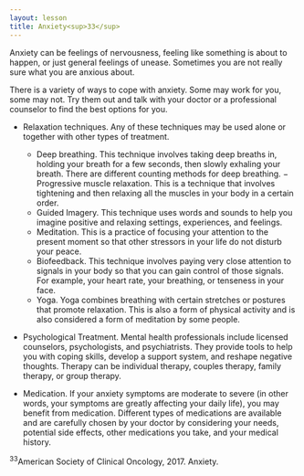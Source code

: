 ```yaml
---
layout: lesson
title: Anxiety<sup>33</sup>
---
```


Anxiety can be feelings of nervousness, feeling like something is about to happen, or just general feelings of unease. Sometimes you are not really sure what you are anxious about. 

There is a variety of ways to cope with anxiety. Some may work for you, some may not. Try them out and talk with your doctor or a professional counselor to find the best options for you.

* Relaxation techniques. Any of these techniques may be used alone or together with other types of treatment.

	- Deep breathing. This technique involves taking deep breaths in, holding your breath for a few seconds, then slowly exhaling your breath. There are different counting methods for deep breathing.
	− Progressive muscle relaxation. This is a technique that involves tightening and then relaxing all the muscles in your body in a certain order.
	- Guided Imagery. This technique uses words and sounds to help you imagine positive and relaxing settings, experiences, and feelings. 
	- Meditation. This is a practice of focusing your attention to the present moment so that other stressors in your life do not disturb your peace. 
	- Biofeedback. This technique involves paying very close attention to signals in your body so that you can gain control of those signals. For example, your heart rate, your breathing, or tenseness in your face. 
	- Yoga. Yoga combines breathing with certain stretches or postures that promote relaxation. This is also a form of physical activity and is also considered a form of meditation by some people.

* Psychological Treatment. Mental health professionals include licensed counselors, psychologists, and psychiatrists. They provide tools to help you with coping skills, develop a support system, and reshape negative thoughts. Therapy can be individual therapy, couples therapy, family therapy, or group therapy. 

* Medication. If your anxiety symptoms are moderate to severe (in other words, your symptoms are greatly affecting your daily life), you may benefit from medication. Different types of medications are available and are carefully chosen by your doctor by considering your needs, potential side effects, other medications you take, and your medical history.

<sup>33</sup>American Society of Clinical Oncology, 2017. Anxiety.
